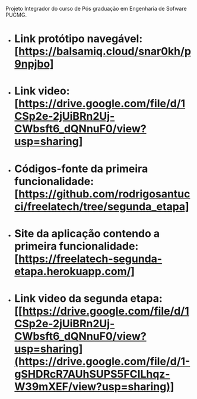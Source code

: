 Projeto Integrador do curso de Pós graduação em Engenharia de Sofware PUCMG.


- # Link protótipo navegável:[https://balsamiq.cloud/snar0kh/p9npjbo]
- # Link video:[https://drive.google.com/file/d/1CSp2e-2jUiBRn2Uj-CWbsft6_dQNnuF0/view?usp=sharing]


- # Códigos-fonte da primeira funcionalidade:[https://github.com/rodrigosantucci/freelatech/tree/segunda_etapa]
- # Site da aplicação contendo a primeira funcionalidade:[https://freelatech-segunda-etapa.herokuapp.com/]
- # Link video da segunda etapa:[[https://drive.google.com/file/d/1CSp2e-2jUiBRn2Uj-CWbsft6_dQNnuF0/view?usp=sharing](https://drive.google.com/file/d/1-gSHDRcR7AUhSUPS5FCILhqz-W39mXEF/view?usp=sharing)]
